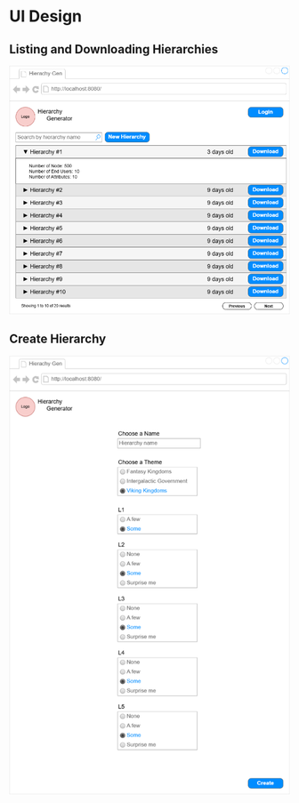 # UI Design

## Listing and Downloading Hierarchies

!["Listing and Downloading Hierarchies"](listing-and-downloading-hierarchies.drawio.png)

## Create Hierarchy

!["Create Hierarchy"](create_hierarchy_view.drawio.png)